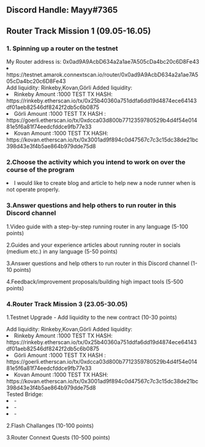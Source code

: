 <h2>Discord Handle: Mayy#7365</h2>
<h2>Router Track Mission 1 (09.05-16.05)</h2>
 <h3>1. Spinning up a router on the testnet</h3>
My Router address is: 0x0ad9A9AcbD634a2a1ae7A505cDa4bc20c6D8Fe43
<li> https://testnet.amarok.connextscan.io/router/0x0ad9A9AcbD634a2a1ae7A505cDa4bc20c6D8Fe43</li>
Add liquidity: Rinkeby,Kovan,Görli 
Added liquidity:
  <li>Rinkeby Amount :1000 TEST TX HASH: https://rinkeby.etherscan.io/tx/0x25b40360a751ddfa6dd19d4874ece64143df01aeb82546df8242f2db5c6b0875</li>
  <li>Görli Amount :1000 TEST  TX HASH : https://goerli.etherscan.io/tx/0xdcca03d800b7712359780529b4d4f54e01481e5f6a81f74eedcfddce9fb77e33</li>
  <li>Kovan Amount :1000 TEST  TX HASH: https://kovan.etherscan.io/tx/0x3001ad9f894c0d47567c7c3c15dc38de21bc398d43e3f4b5ae864b979dde75d8</li>

<h3>2.Choose the activity which you intend to work on over the course of the program</h3>
<li>I would like to create blog and article to help new a node runner when  is not operate properly.</li>


<h3>3.Answer questions and help others to run router in this Discord channel</h3>
<p>1.Video guide with a step-by-step running router in any language (5-100 points)</p>
<p>2.Guides and your experience articles about running router in socials (medium etc.) in any language (5-50 points)</p>
<p>3.Answer questions and help others to run router in this Discord channel (1-10 points)</p>
<p>4.Feedback/improvement proposals/building high impact tools (5-500 points)</p>


<h3>4.Router Track Mission 3 (23.05-30.05)</h3>
<p>1.Testnet Upgrade - Add liquidity to the new contract (10-30 points)</p>
Add liquidity: Rinkeby,Kovan,Görli 
Added liquidity:
  <li>Rinkeby Amount :1000 TEST TX HASH: https://rinkeby.etherscan.io/tx/0x25b40360a751ddfa6dd19d4874ece64143df01aeb82546df8242f2db5c6b0875</li>
  <li>Görli Amount :1000 TEST  TX HASH : https://goerli.etherscan.io/tx/0xdcca03d800b7712359780529b4d4f54e01481e5f6a81f74eedcfddce9fb77e33</li>
  <li>Kovan Amount :1000 TEST  TX HASH: https://kovan.etherscan.io/tx/0x3001ad9f894c0d47567c7c3c15dc38de21bc398d43e3f4b5ae864b979dde75d8</li>
Tested Bridge:
  <li>-</li>
  <li>-</li>
  <li>-</li>
<p>2.Flash Challanges (10-100 points)</p>
<p>3.Router Connext Quests (10-500 points)</p>


